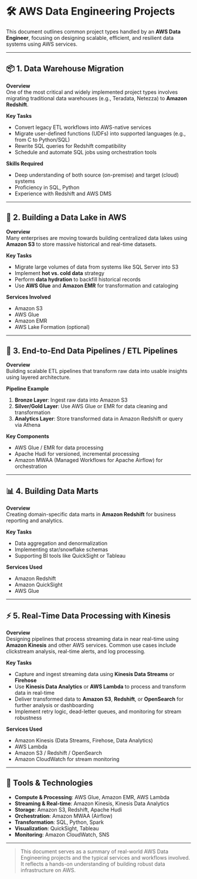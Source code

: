 # 🛠️ AWS Data Engineering Projects

This document outlines common project types handled by an **AWS Data Engineer**, focusing on designing scalable, efficient, and resilient data systems using AWS services.

---

## 📦 1. Data Warehouse Migration

**Overview**  
One of the most critical and widely implemented project types involves migrating traditional data warehouses (e.g., Teradata, Netezza) to **Amazon Redshift**.

**Key Tasks**
- Convert legacy ETL workflows into AWS-native services
- Migrate user-defined functions (UDFs) into supported languages (e.g., from C to Python/SQL)
- Rewrite SQL queries for Redshift compatibility
- Schedule and automate SQL jobs using orchestration tools

**Skills Required**
- Deep understanding of both source (on-premise) and target (cloud) systems
- Proficiency in SQL, Python
- Experience with Redshift and AWS DMS

---

## 🌊 2. Building a Data Lake in AWS

**Overview**  
Many enterprises are moving towards building centralized data lakes using **Amazon S3** to store massive historical and real-time datasets.

**Key Tasks**
- Migrate large volumes of data from systems like SQL Server into S3
- Implement **hot vs. cold data** strategy
- Perform **data hydration** to backfill historical records
- Use **AWS Glue** and **Amazon EMR** for transformation and cataloging

**Services Involved**
- Amazon S3
- AWS Glue
- Amazon EMR
- AWS Lake Formation (optional)

---

## 🔄 3. End-to-End Data Pipelines / ETL Pipelines

**Overview**  
Building scalable ETL pipelines that transform raw data into usable insights using layered architecture.

**Pipeline Example**
1. **Bronze Layer**: Ingest raw data into Amazon S3
2. **Silver/Gold Layer**: Use AWS Glue or EMR for data cleaning and transformation
3. **Analytics Layer**: Store transformed data in Amazon Redshift or query via Athena

**Key Components**
- AWS Glue / EMR for data processing
- Apache Hudi for versioned, incremental processing
- Amazon MWAA (Managed Workflows for Apache Airflow) for orchestration

---

## 📊 4. Building Data Marts

**Overview**  
Creating domain-specific data marts in **Amazon Redshift** for business reporting and analytics.

**Key Tasks**
- Data aggregation and denormalization
- Implementing star/snowflake schemas
- Supporting BI tools like QuickSight or Tableau

**Services Used**
- Amazon Redshift
- Amazon QuickSight
- AWS Glue

---

## ⚡ 5. Real-Time Data Processing with Kinesis

**Overview**  
Designing pipelines that process streaming data in near real-time using **Amazon Kinesis** and other AWS services. Common use cases include clickstream analysis, real-time alerts, and log processing.

**Key Tasks**
- Capture and ingest streaming data using **Kinesis Data Streams** or **Firehose**
- Use **Kinesis Data Analytics** or **AWS Lambda** to process and transform data in real-time
- Deliver transformed data to **Amazon S3**, **Redshift**, or **OpenSearch** for further analysis or dashboarding
- Implement retry logic, dead-letter queues, and monitoring for stream robustness

**Services Used**
- Amazon Kinesis (Data Streams, Firehose, Data Analytics)
- AWS Lambda
- Amazon S3 / Redshift / OpenSearch
- Amazon CloudWatch for stream monitoring

---

## 🧰 Tools & Technologies

- **Compute & Processing**: AWS Glue, Amazon EMR, AWS Lambda
- **Streaming & Real-time**: Amazon Kinesis, Kinesis Data Analytics
- **Storage**: Amazon S3, Redshift, Apache Hudi
- **Orchestration**: Amazon MWAA (Airflow)
- **Transformation**: SQL, Python, Spark
- **Visualization**: QuickSight, Tableau
- **Monitoring**: Amazon CloudWatch, SNS

---

> This document serves as a summary of real-world AWS Data Engineering projects and the typical services and workflows involved. It reflects a hands-on understanding of building robust data infrastructure on AWS.
